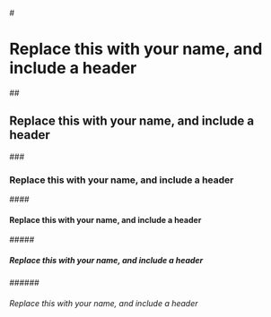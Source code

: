 #<h1> Replace this with your name, and include a header </h1>
##<h2> Replace this with your name, and include a header </h2>
###<h3> Replace this with your name, and include a header </h3>
####<h4> Replace this with your name, and include a header </h4>
#####<h5> Replace this with your name, and include a header </h5>
######<h6> Replace this with your name, and include a header </h6>



